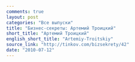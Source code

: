 ```yaml
---
comments: true
layout: post
categories: "Все выпуски"
title: "Бизнес-секреты: Артемий Троицкий"
short_title: "Артемий Троицкий"
english_short_title: "Artemiy-Troitskiy"
source_link: "http://tinkov.com/bizsekrety/42"
date: "2010-07-12"
---
```

